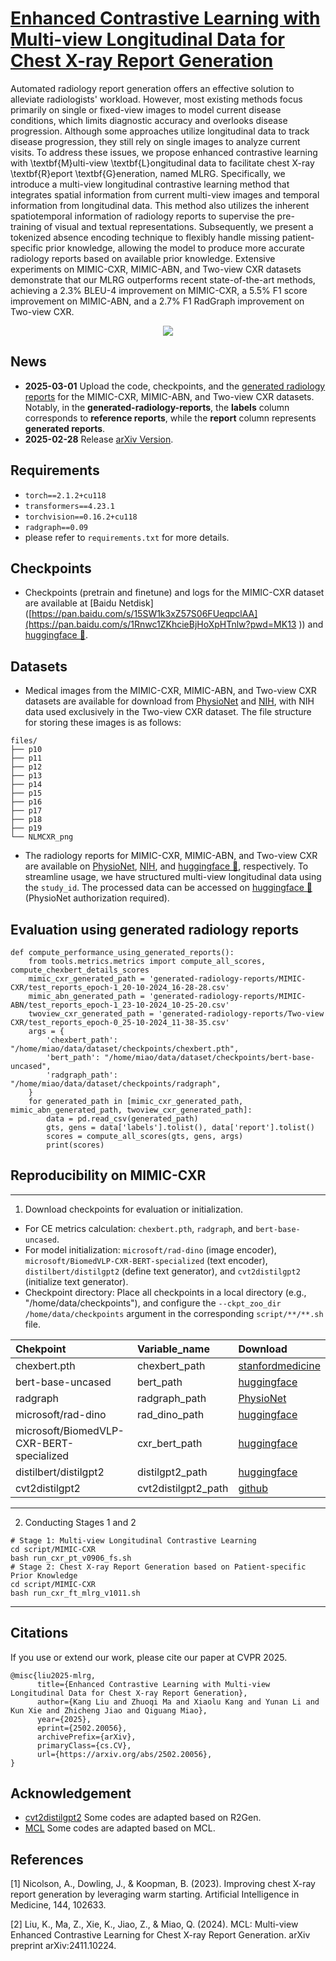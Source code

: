 # [Enhanced Contrastive Learning with Multi-view Longitudinal Data for Chest X-ray Report Generation](https://arxiv.org/abs/2502.20056)

Automated radiology report generation offers an effective solution to alleviate radiologists' workload. However, most existing methods focus primarily on single or fixed-view images to model current disease conditions, which limits diagnostic accuracy and overlooks disease progression. Although some approaches utilize longitudinal data to track disease progression, they still rely on single images to analyze current visits. To address these issues, we propose enhanced contrastive learning with \textbf{M}ulti-view \textbf{L}ongitudinal data to facilitate chest X-ray \textbf{R}eport \textbf{G}eneration, named MLRG. Specifically, we introduce a multi-view longitudinal contrastive learning method that integrates spatial information from current multi-view images and temporal information from longitudinal data. This method also utilizes the inherent spatiotemporal information of radiology reports to supervise the pre-training of visual and textual representations. Subsequently, we present a tokenized absence encoding technique to flexibly handle missing patient-specific prior knowledge, allowing the model to produce more accurate radiology reports based on available prior knowledge. Extensive experiments on MIMIC-CXR, MIMIC-ABN, and Two-view CXR datasets demonstrate that our MLRG outperforms recent state-of-the-art methods, achieving a 2.3\% BLEU-4 improvement on MIMIC-CXR, a 5.5\% F1 score improvement on MIMIC-ABN, and a 2.7\% F1 RadGraph improvement on Two-view CXR.
<div align=center><img src="results/fig2.png"></div>

## News
-  **2025-03-01** Upload the code, checkpoints, and the [generated radiology reports](generated-radiology-reports) for the MIMIC-CXR, MIMIC-ABN, and Two-view CXR datasets. Notably, in the **generated-radiology-reports**, the **labels** column corresponds to **reference reports**, while the **report** column represents **generated reports**.
-  **2025-02-28** Release [arXiv Version](https://arxiv.org/abs/2502.20056).

## Requirements

- `torch==2.1.2+cu118`
- `transformers==4.23.1`
- `torchvision==0.16.2+cu118`
- `radgraph==0.09`
- please refer to `requirements.txt` for more details.

## Checkpoints

- Checkpoints (pretrain and finetune) and logs for the MIMIC-CXR dataset are available at [Baidu Netdisk]([https://pan.baidu.com/s/15SW1k3xZ57S06FUeqpclAA](https://pan.baidu.com/s/1Rnwc1ZKhcieBjHoXpHTnlw?pwd=MK13 )) and [huggingface 🤗](https://huggingface.co/MK-runner/MLRG).

## Datasets

- Medical images from the MIMIC-CXR, MIMIC-ABN, and Two-view CXR datasets are available for download from [PhysioNet](https://physionet.org/content/mimic-cxr/2.0.0/) and [NIH](https://openi.nlm.nih.gov/faq#collection), with NIH data used exclusively in the Two-view CXR dataset. The file structure for storing these images is as follows:  

```
files/
├── p10
├── p11
├── p12
├── p13
├── p14
├── p15
├── p16
├── p17
├── p18
├── p19
└── NLMCXR_png
```
- The radiology reports for MIMIC-CXR, MIMIC-ABN, and Two-view CXR are available on [PhysioNet](https://physionet.org/content/mimic-cxr/2.0.0/), [NIH](https://openi.nlm.nih.gov/faq#collection), and [huggingface 🤗](https://huggingface.co/datasets/MK-runner/Multi-view-CXR), respectively. To streamline usage, we have structured multi-view longitudinal data using the `study_id`. The processed data can be accessed on [huggingface 🤗](https://huggingface.co/MK-runner/MLRG) (PhysioNet authorization required).

## Evaluation using generated radiology reports
```
def compute_performance_using_generated_reports():
    from tools.metrics.metrics import compute_all_scores, compute_chexbert_details_scores
    mimic_cxr_generated_path = 'generated-radiology-reports/MIMIC-CXR/test_reports_epoch-1_20-10-2024_16-28-28.csv'
    mimic_abn_generated_path = 'generated-radiology-reports/MIMIC-ABN/test_reports_epoch-1_23-10-2024_10-25-20.csv'
    twoview_cxr_generated_path = 'generated-radiology-reports/Two-view CXR/test_reports_epoch-0_25-10-2024_11-38-35.csv'
    args = {
        'chexbert_path': "/home/miao/data/dataset/checkpoints/chexbert.pth",
        'bert_path': "/home/miao/data/dataset/checkpoints/bert-base-uncased",
        'radgraph_path': "/home/miao/data/dataset/checkpoints/radgraph",
    }
    for generated_path in [mimic_cxr_generated_path, mimic_abn_generated_path, twoview_cxr_generated_path]:
        data = pd.read_csv(generated_path)
        gts, gens = data['labels'].tolist(), data['report'].tolist()
        scores = compute_all_scores(gts, gens, args)
        print(scores)
```

## Reproducibility on MIMIC-CXR

---

1. Download checkpoints for evaluation or initialization.
- For CE metrics calculation: `chexbert.pth`, `radgraph`, and `bert-base-uncased`.
- For model initialization: `microsoft/rad-dino` (image encoder), `microsoft/BiomedVLP-CXR-BERT-specialized` (text encoder), `distilbert/distilgpt2` (define text generator), and `cvt2distilgpt2` (initialize text generator).
- Checkpoint directory: Place all checkpoints in a local directory (e.g., "/home/data/checkpoints"), and configure the `--ckpt_zoo_dir /home/data/checkpoints` argument in the corresponding `script/**/**.sh` file.

<div style="margin: 0 auto; width: fit-content;">
      
| **Chekpoint**                    | **Variable\_name** | **Download**                                                                          |
| :------------------------------- | :----------------- | :------------------------------------------------------------------------------------ |
| chexbert.pth                     | chexbert\_path     | [stanfordmedicine](https://stanfordmedicine.app.box.com/s/c3stck6w6dol3h36grdc97xoydzxd7w9)       |
| bert-base-uncased                | bert\_path         | [huggingface](https://huggingface.co/google-bert/bert-base-uncased)                   |
| radgraph                         | radgraph\_path     | [PhysioNet](https://physionet.org/content/radgraph/1\.0.0/)                           |
| microsoft/rad-dino               | rad\_dino\_path    | [huggingface](https://huggingface.co/microsoft/rad-dino)                |
| microsoft/BiomedVLP-CXR-BERT-specialized               | cxr\_bert\_path    | [huggingface](https://huggingface.co/microsoft/BiomedVLP-CXR-BERT-specialized)              |
| distilbert/distilgpt2              | distilgpt2\_path    | [huggingface](https://huggingface.co/distilbert/distilgpt2)                |
| cvt2distilgpt2              | cvt2distilgpt2\_path    | [github](https://github.com/aehrc/cvt2distilgpt2)                |
</div>

---

2. Conducting Stages 1 and 2
```
# Stage 1: Multi-view Longitudinal Contrastive Learning
cd script/MIMIC-CXR
bash run_cxr_pt_v0906_fs.sh
# Stage 2: Chest X-ray Report Generation based on Patient-specific Prior Knowledge
cd script/MIMIC-CXR
bash run_cxr_ft_mlrg_v1011.sh
```

---

## Citations

If you use or extend our work, please cite our paper at CVPR 2025.

```
@misc{liu2025-mlrg,
      title={Enhanced Contrastive Learning with Multi-view Longitudinal Data for Chest X-ray Report Generation}, 
      author={Kang Liu and Zhuoqi Ma and Xiaolu Kang and Yunan Li and Kun Xie and Zhicheng Jiao and Qiguang Miao},
      year={2025},
      eprint={2502.20056},
      archivePrefix={arXiv},
      primaryClass={cs.CV},
      url={https://arxiv.org/abs/2502.20056}, 
}
```


## Acknowledgement
- [cvt2distilgpt2](https://github.com/aehrc/cvt2distilgpt2) Some codes are adapted based on R2Gen.
- [MCL](https://github.com/mk-runner/MCL) Some codes are adapted based on MCL.

## References
[1] Nicolson, A., Dowling, J., & Koopman, B. (2023). Improving chest X-ray report generation by leveraging warm starting. Artificial Intelligence in Medicine, 144, 102633. 

[2] Liu, K., Ma, Z., Xie, K., Jiao, Z., & Miao, Q. (2024). MCL: Multi-view Enhanced Contrastive Learning for Chest X-ray Report Generation. arXiv preprint arXiv:2411.10224.
